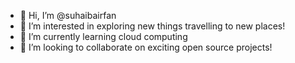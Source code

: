 - 👋 Hi, I’m @suhaibairfan
- 👀 I’m interested in exploring new things travelling to new places! 
- 🌱 I’m currently learning cloud computing
- 💞️ I’m looking to collaborate on exciting open source projects!

<!---
suhaibairfan/suhaibairfan is a ✨ special ✨ repository because its `README.md` (this file) appears on your GitHub profile.
You can click the Preview link to take a look at your changes.
--->
